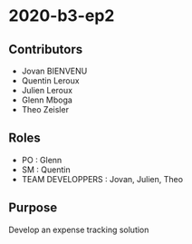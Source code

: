 # 2020-b3-ep2

## Contributors
 - Jovan BIENVENU
 - Quentin Leroux
 - Julien Leroux
 - Glenn Mboga
 - Theo Zeisler
 
## Roles
 - PO : Glenn
 - SM : Quentin
 - TEAM DEVELOPPERS : Jovan, Julien, Theo
 
## Purpose
 Develop an expense tracking solution
